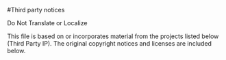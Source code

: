 #Third party notices

Do Not Translate or Localize

This file is based on or incorporates material from the projects listed below (Third Party IP). The original copyright notices and licenses are included below.
